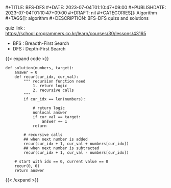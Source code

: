 #+TITLE: BFS-DFS
#+DATE: 2023-07-04T01:10:47+09:00
#+PUBLISHDATE: 2023-07-04T01:10:47+09:00
#+DRAFT: nil
#+CATEGORIES[]: Algorithm
#+TAGS[]: algorithm
#+DESCRIPTION: BFS-DFS quizs and solutions

quiz link : https://school.programmers.co.kr/learn/courses/30/lessons/43165

- BFS : Breadth-First Search
- DFS : Depth-First Search


{{< expand code >}}

```python3
def solution(numbers, target):
    answer = 0
    def recur(cur_idx, cur_val):
        """ recursion function need
            1. return logic
            2. recursive calls
        """
        if cur_idx == len(numbers):

            # return logic
            nonlocal answer
            if cur_val == target:
                answer += 1
            return

        # recursive calls
        ## when next number is added
        recur(cur_idx + 1, cur_val + numbers[cur_idx])
        ## when next number is subtracted
        recur(cur_idx + 1, cur_val - numbers[cur_idx])

    # start with idx == 0, current value == 0
    recur(0, 0)
    return answer
```
{{< /expand >}}

